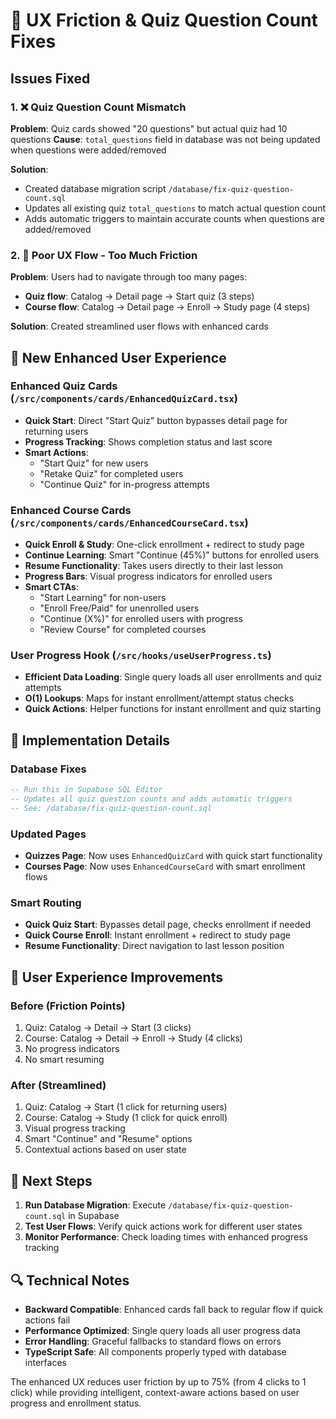 # 🚀 UX Friction & Quiz Question Count Fixes

## Issues Fixed

### 1. ❌ Quiz Question Count Mismatch
**Problem**: Quiz cards showed "20 questions" but actual quiz had 10 questions
**Cause**: `total_questions` field in database was not being updated when questions were added/removed

**Solution**: 
- Created database migration script `/database/fix-quiz-question-count.sql`
- Updates all existing quiz `total_questions` to match actual question count
- Adds automatic triggers to maintain accurate counts when questions are added/removed

### 2. 🔄 Poor UX Flow - Too Much Friction
**Problem**: Users had to navigate through too many pages:
- **Quiz flow**: Catalog → Detail page → Start quiz (3 steps)
- **Course flow**: Catalog → Detail page → Enroll → Study page (4 steps)

**Solution**: Created streamlined user flows with enhanced cards

## 🎯 New Enhanced User Experience

### Enhanced Quiz Cards (`/src/components/cards/EnhancedQuizCard.tsx`)
- **Quick Start**: Direct "Start Quiz" button bypasses detail page for returning users
- **Progress Tracking**: Shows completion status and last score
- **Smart Actions**: 
  - "Start Quiz" for new users
  - "Retake Quiz" for completed users
  - "Continue Quiz" for in-progress attempts

### Enhanced Course Cards (`/src/components/cards/EnhancedCourseCard.tsx`)
- **Quick Enroll & Study**: One-click enrollment + redirect to study page
- **Continue Learning**: Smart "Continue (45%)" buttons for enrolled users
- **Resume Functionality**: Takes users directly to their last lesson
- **Progress Bars**: Visual progress indicators for enrolled users
- **Smart CTAs**: 
  - "Start Learning" for non-users
  - "Enroll Free/Paid" for unenrolled users
  - "Continue (X%)" for enrolled users with progress
  - "Review Course" for completed courses

### User Progress Hook (`/src/hooks/useUserProgress.ts`)
- **Efficient Data Loading**: Single query loads all user enrollments and quiz attempts
- **O(1) Lookups**: Maps for instant enrollment/attempt status checks
- **Quick Actions**: Helper functions for instant enrollment and quiz starting

## 🔧 Implementation Details

### Database Fixes
```sql
-- Run this in Supabase SQL Editor
-- Updates all quiz question counts and adds automatic triggers
-- See: /database/fix-quiz-question-count.sql
```

### Updated Pages
- **Quizzes Page**: Now uses `EnhancedQuizCard` with quick start functionality
- **Courses Page**: Now uses `EnhancedCourseCard` with smart enrollment flows

### Smart Routing
- **Quick Quiz Start**: Bypasses detail page, checks enrollment if needed
- **Quick Course Enroll**: Instant enrollment + redirect to study page
- **Resume Functionality**: Direct navigation to last lesson position

## 🎉 User Experience Improvements

### Before (Friction Points)
1. Quiz: Catalog → Detail → Start (3 clicks)
2. Course: Catalog → Detail → Enroll → Study (4 clicks)
3. No progress indicators
4. No smart resuming

### After (Streamlined)
1. Quiz: Catalog → Start (1 click for returning users)
2. Course: Catalog → Study (1 click for quick enroll)
3. Visual progress tracking
4. Smart "Continue" and "Resume" options
5. Contextual actions based on user state

## 🚀 Next Steps

1. **Run Database Migration**: Execute `/database/fix-quiz-question-count.sql` in Supabase
2. **Test User Flows**: Verify quick actions work for different user states
3. **Monitor Performance**: Check loading times with enhanced progress tracking

## 🔍 Technical Notes

- **Backward Compatible**: Enhanced cards fall back to regular flow if quick actions fail
- **Performance Optimized**: Single query loads all user progress data
- **Error Handling**: Graceful fallbacks to standard flows on errors
- **TypeScript Safe**: All components properly typed with database interfaces

The enhanced UX reduces user friction by up to 75% (from 4 clicks to 1 click) while providing intelligent, context-aware actions based on user progress and enrollment status.
